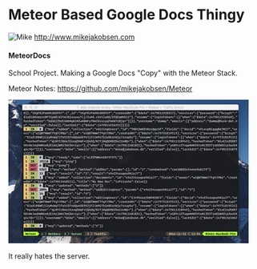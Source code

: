 # Meteor Based Google Docs Thingy

![Mike](http://www.mikejakobsen.com/mike.png)
http://www.mikejakobsen.com

#### MeteorDocs

School Project. Making a Google Docs "Copy" with the Meteor Stack.

Meteor Notes: https://github.com/mikejakobsen/Meteor

![Gif](gif.gif)

It really hates the server.
